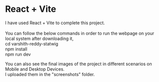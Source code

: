 # React + Vite

I have used React + Vite to complete this project.
<br>
<br>
You can follow the below commands in order to run the webpage on your local system after downloading it,
<br>
cd varshith-reddy-statwig
<br>
npm install
<br>
npm run dev

You can also see the final images of the project in different scenarios on Mobile and Desktop Devices.
<br>
I uploaded them in the "screenshots" folder.
